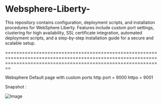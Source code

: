 # Websphere-Liberty-
This repository contains configuration, deployment scripts, and installation procedures for WebSphere Liberty. Features include custom port settings, clustering for high availability, SSL certificate integration, automated deployment scripts, and a step-by-step installation guide for a secure and scalable setup.

====================================================================================================================================================================

Websphere Default page with custom ports 
http port = 9000
https = 9001

Snapshot : 

![Image](https://github.com/user-attachments/assets/923606ea-65ca-4f03-b0c9-fc78b972eeec)
